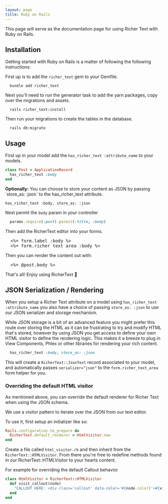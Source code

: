 ```yaml
---
layout: page
title: Ruby on Rails
---
```


This page will serve as the documentation page for using Richer Text with Ruby on Rails.

## Installation

Getting started with Ruby on Rails is a matter of following the following instructions:

First up is to add the `richer_text` gem to your Gemfile.

```shell
  bundle add richer_text
```

Next you'll need to run the generator task to add the yarn packages, copy over the migrations and assets.

```shell
  rails richer_text:install
```

Then run your migrations to create the tables in the database.

```shell
  rails db:migrate
```

## Usage

First up in your model add the `has_richer_text :attribute_name` to your models.

```ruby
class Post < ApplicationRecord
  has_richer_text :body
end
```

<div class="callout" data-color="blue">
  <strong>Optionally:</strong> You can choose to store your content as JSON by passing `store_as: :json` to the has_richer_text attribute.

<pre><code>has_richer_text :body, store_as: :json</code></pre>

</div>

Next permit the `body` param in your controller

```ruby
  params.require(:post).permit(:title, :body)
```

Then add the RicherText editor into your forms.

<pre>
  &lt;%= form.label :body %&gt;
  &lt;%= form.richer_text_area :body %&gt;
</pre>

Then you can render the content out with:

<pre>
  &lt;%= @post.body %&gt;
</pre>

That's all! Enjoy using RicherText 🥳

## JSON Serialization / Rendering

When you setup a Richer Text attribute on a model using `has_richer_text :attribute_name` you also have a choice of passing `store_as: :json` to use our JSON serializer and storage mechanism.

While JSON storage is a bit of an advanced feature you might prefer this route over storing the HTML as it can be frustrating to try and modify HTML that's stored, however by using JSON you get access to define your own HTML visitor to define the rendering logic. This makes it a breeze to plug in View Components, Phlex or other libraries for rendering your rich content.

```ruby
  has_richer_text :body, store_as: :json
```

This will create a `RicherText::JsonText` record associated to your model, and automatically passes `serializer="json"` to the `form.richer_text_area` form helper for you.

### Overriding the default HTML visitor

As mentioned above, you can override the default renderer for Richer Text when using the JSON schema.

We use a visitor pattern to iterate over the JSON from our text editor.

To use it, first setup an initializer like so:

```ruby
Rails.configuration.to_prepare do
  RicherText.default_renderer = HtmlVisitor.new
end
```

Create a file called `html_visitor.rb` and then inherit from the `RicherText::HTMLVisitor`. From there you're free to redefine methods found in our RicherText::HTMLVisitor to your hearts content.

For example for overriding the default Callout behavior

```ruby
class HtmlVisitor < RicherText::HTMLVisitor
  def visit_callout(node)
    "CALLOUT HERE: <div class='callout' data-color='#{node.color}'>#{visit_children(node).join}</div>"
  end
end
```
